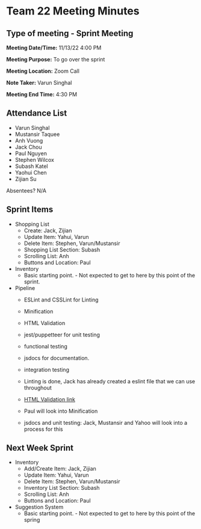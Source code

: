 # Team 22 Meeting Minutes
## Type of meeting - Sprint Meeting

**Meeting Date/Time:**   11/13/22 4:00 PM

**Meeting Purpose:**   To go over the sprint

**Meeting Location:**   Zoom Call

**Note Taker:** Varun Singhal

**Meeting End Time:** 4:30 PM

## Attendance List
- Varun Singhal
- Mustansir Taquee
- Anh Vuong
- Jack Chou
- Paul Nguyen
- Stephen Wilcox
- Subash Katel
- Yaohui Chen   
- Zijian Su
  
Absentees?
N/A

## Sprint Items 
- Shopping List
  - Create: Jack, Zijian
  - Update Item: Yahui, Varun
  - Delete Item: Stephen, Varun/Mustansir
  - Shopping List Section: Subash
  - Scrolling List: Anh
  - Buttons and Location: Paul
- Inventory
  - Basic starting point. - Not expected to get to here by this point of the sprint.
- Pipeline
  - ESLint and CSSLint for Linting
  - Minification
  - HTML Validation
  - jest/puppetteer for unit testing
  - functional testing
  - jsdocs for documentation. 
  - integration testing
  

  - Linting is done, Jack has already created a eslint file that we can use throughout
  - [HTML Validation link](https://validator.w3.org/)
  - Paul will look into Minification
  - jsdocs and unit testing: Jack, Mustansir and Yahoo will look into a process for this

## Next Week Sprint
- Inventory
  - Add/Create Item: Jack, Zijian
  - Update Item: Yahui, Varun
  - Delete Item: Stephen, Varun/Mustansir
  - Inventory List Section: Subash
  - Scrolling List: Anh
  - Buttons and Location: Paul
- Suggestion System
  - Basic starting point. - Not expected to get to here by this point of the spring
